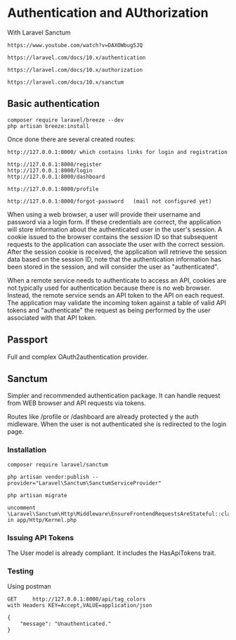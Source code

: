 # Authentication and AUthorization

With Laravel Sanctum

    https://www.youtube.com/watch?v=DAXOWbug5JQ

    https://laravel.com/docs/10.x/authentication

    https://laravel.com/docs/10.x/authorization

    https://laravel.com/docs/10.x/sanctum

## Basic authentication

    composer require laravel/breeze --dev
    php artisan breeze:install

Once done there are several created routes:

    http://127.0.0.1:8000/ which contains links for login and registration

    http://127.0.0.1:8000/register
    http://127.0.0.1:8000/login
    http://127.0.0.1:8000/dashboard

    http://127.0.0.1:8000/profile

    http://127.0.0.1:8000/forgot-password   (mail not configured yet)



When using a web browser, a user will provide their username and password via a login form. If these credentials are correct, the application will store information about the authenticated user in the user's session. A cookie issued to the browser contains the session ID so that subsequent requests to the application can associate the user with the correct session. After the session cookie is received, the application will retrieve the session data based on the session ID, note that the authentication information has been stored in the session, and will consider the user as "authenticated".

When a remote service needs to authenticate to access an API, cookies are not typically used for authentication because there is no web browser. Instead, the remote service sends an API token to the API on each request. The application may validate the incoming token against a table of valid API tokens and "authenticate" the request as being performed by the user associated with that API token.


## Passport

Full and complex OAuth2authentication provider.

## Sanctum

Simpler and recommended authentication package.
 It can handle request from WEB browser and API requests via tokens.

Routes like /profile or /dashboard are already protected y the auth midleware. When the user is not authenticated she is redirected to the login page.

### Installation

    composer require laravel/sanctum

    php artisan vendor:publish --provider="Laravel\Sanctum\SanctumServiceProvider"

    php artisan migrate

    uncomment  \Laravel\Sanctum\Http\Middleware\EnsureFrontendRequestsAreStateful::class,
    in app/Http/Kernel.php

### Issuing API Tokens

The User model is already compliant. It includes the HasApiTokens trait.

### Testing

Using postman

    GET     http://127.0.0.1:8000/api/tag_colors
    with Headers KEY=Accept,VALUE=application/json

    {
        "message": "Unauthenticated."
    }

    